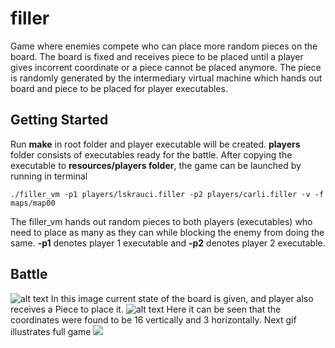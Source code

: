 # filler
Game where enemies compete who can place more random pieces on the board. The board is fixed and receives piece to be placed until a player gives incorrent coordinate or a piece cannot be placed anymore. The piece is randomly generated by the intermediary virtual machine which hands out board and piece to be placed for player executables.

## Getting Started
Run **make** in root folder and player executable will be created. **players** folder consists of executables ready for the battle. After copying the executable to **resources/players folder**, the game can be launched by running in terminal
```
./filler_vm -p1 players/lskrauci.filler -p2 players/carli.filler -v -f maps/map00
```
The filler_vm hands out random pieces to both players (executables) who need to place as many as they can
while blocking the enemy from doing the same. **-p1** denotes player 1 executable and **-p2** denotes player 2 executable.
## Battle
![alt text](https://i.imgur.com/3p4lgwf.png)
In this image current state of the board is given, and player also receives a Piece to place it.
![alt text](https://i.imgur.com/NCsvoHv.png)
Here it can be seen that the coordinates were found to be 16 vertically and 3 horizontally.
Next gif illustrates full game
![](https://media.giphy.com/media/H3GaIBdbDKHUaFdyt1/giphy.gif)

